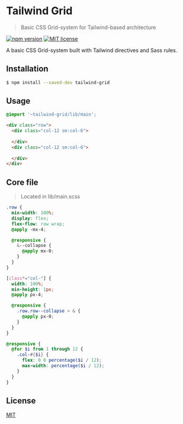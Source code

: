 # Tailwind Grid

> Basic CSS Grid-system for Tailwind-based architecture

[![npm version](https://badge.fury.io/js/http-info.svg)](https://npmjs.org/package/tailwind-grid "View this project on npm")
[![MIT license](https://img.shields.io/badge/License-MIT-blue.svg)](https://github.com/VeronQ/tailwind-grid/blob/master/LICENSE)

A basic CSS Grid-system built with Tailwind directives and Sass rules.
 
## Installation

```sh
$ npm install --saved-dev tailwind-grid
```

## Usage

```scss
@import '~tailwind-grid/lib/main';
```

```html
<div class="row">
  <div class="col-12 sm:col-6">
    
  </div>
  <div class="col-12 sm:col-6">
    
  </div>
</div>
```

## Core file

> Located in lib/main.scss

```scss
.row {
  min-width: 100%;
  display: flex;
  flex-flow: row wrap;
  @apply -mx-4;

  @responsive {
    &--collapse {
      @apply mx-0;
    }
  }
}

[class*="col-"] {
  width: 100%;
  min-height: 1px;
  @apply px-4;

  @responsive {
    .row.row--collapse > & {
      @apply px-0;
    }
  }
}

@responsive {
  @for $i from 1 through 12 {
    .col-#{$i} {
      flex: 0 0 percentage($i / 12);
      max-width: percentage($i / 12);
    }
  }
}
```

## License

[MIT](https://github.com/VeronQ/tailwind-grid/blob/master/LICENSE)
